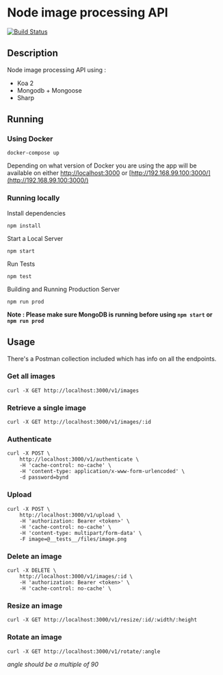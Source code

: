 # Node image processing API 

[![Build Status](https://travis-ci.org/rickydunlop/node-image-processing-api.svg?branch=master)](https://travis-ci.org/rickydunlop/node-image-processing-api)

## Description
Node image processing API using :

 - Koa 2
 - Mongodb + Mongoose
 - Sharp

## Running

### Using Docker

    docker-compose up

Depending on what version of Docker you are using the app will be available on either
[http://localhost:3000](http://localhost:3000) or [http://192.168.99.100:3000/](http://192.168.99.100:3000/)

### Running locally

Install dependencies


    npm install


Start a Local Server

	npm start


Run Tests

	npm test


Building and Running Production Server

	npm run prod


**Note : Please make sure MongoDB is running before using ```npm start``` or ```npm run prod```**


## Usage

There's a Postman collection included which has info on all the endpoints.

### Get all images

	curl -X GET http://localhost:3000/v1/images
	
### Retrieve a single image

	curl -X GET http://localhost:3000/v1/images/:id

### Authenticate

	curl -X POST \
  		http://localhost:3000/v1/authenticate \
		-H 'cache-control: no-cache' \
  		-H 'content-type: application/x-www-form-urlencoded' \
	  	-d password=bynd

### Upload

	curl -X POST \
		http://localhost:3000/v1/upload \
		-H 'authorization: Bearer <token>' \
		-H 'cache-control: no-cache' \
		-H 'content-type: multipart/form-data' \
		-F image=@__tests__/files/image.png
		
### Delete an image

	curl -X DELETE \
		http://localhost:3000/v1/images/:id \
		-H 'authorization: Bearer <token>' \
		-H 'cache-control: no-cache' \


### Resize an image

	curl -X GET http://localhost:3000/v1/resize/:id/:width/:height
	
### Rotate an image

	curl -X GET http://localhost:3000/v1/rotate/:angle
	
_angle should be a multiple of 90_